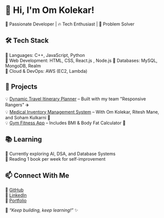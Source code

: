 
# 👋 Hi, I'm Om Kolekar!  
🚀 Passionate Developer | 🔥 Tech Enthusiast | 🎯 Problem Solver  

## 🛠️ Tech Stack  
🔹 Languages: C++, JavaScript, Python  
🔹 Web Development: HTML, CSS, React.js , Node.js 
🔹 Databases: MySQL, MongoDB, Realm  
🔹 Cloud & DevOps: AWS (EC2, Lambda)

## 📌 Projects  
💡 [Dynamic Travel Itinerary Planner](#) – Built with my team "Responsive Rangers" ✈️  
💡 [Medical Inventory Management System](#) – With Om Kolekar, Ritesh Mane, and Soham Kulkarni 🏥  
💡 [Gym Fitness App](#) – Includes BMI & Body Fat Calculator 💪  

## 📚 Learning  
🎯 Currently exploring AI, DSA, and Database Systems  
📖 Reading 1 book per week for self-improvement  

## 📫 Connect With Me  
🔗 [GitHub](https://github.com/kolekarom)  
🔗 [LinkedIn](https://www.linkedin.com/in/om-kolekar/)  
🔗 [Portfolio](#)  

🚀 _“Keep building, keep learning!”_ ✨
